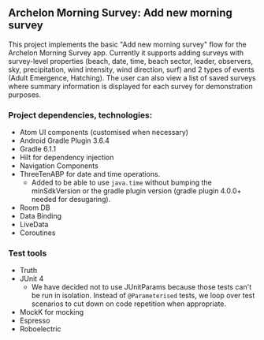 ## Archelon Morning Survey: Add new morning survey

This project implements the basic "Add new morning survey" flow for the Archelon Morning Survey app.
Currently it supports adding surveys with survey-level properties (beach, date, time, beach sector, leader, observers, sky, precipitation, wind intensity, wind direction, surf) and 2 types of events (Adult Emergence, Hatching).
The user can also view a list of saved surveys where summary information is displayed for each survey for demonstration purposes.

### Project dependencies, technologies:
- Atom UI components (customised when necessary)
- Android Gradle Plugin 3.6.4
- Gradle 6.1.1
- Hilt for dependency injection
- Navigation Components
- ThreeTenABP for date and time operations.
  - Added to be able to use `java.time` without bumping the minSdkVersion or the gradle plugin version (gradle plugin 4.0.0+ needed for desugaring).
- Room DB
- Data Binding
- LiveData
- Coroutines

### Test tools
- Truth
- JUnit 4
  - We have decided not to use JUnitParams because those tests can't be run in isolation. Instead of `@Parameterised` tests, we loop over test scenarios to cut down on code repetition when appropriate.
- MockK for mocking
- Espresso
- Roboelectric